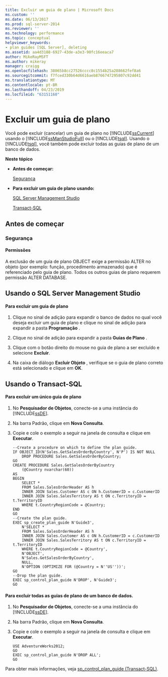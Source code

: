 ```yaml
---
title: Excluir um guia de plano | Microsoft Docs
ms.custom: ''
ms.date: 06/13/2017
ms.prod: sql-server-2014
ms.reviewer: ''
ms.technology: performance
ms.topic: conceptual
helpviewer_keywords:
- plan guides [SQL Server], deleting
ms.assetid: aa4d3188-6927-43de-a3e3-90fc16eeaca7
author: MikeRayMSFT
ms.author: mikeray
manager: craigg
ms.openlocfilehash: 38065b8cc27526cccc8c1554b25a288662fef8a6
ms.sourcegitcommit: f7fced330b64d6616aeb8766747295807c92dd41
ms.translationtype: MT
ms.contentlocale: pt-BR
ms.lasthandoff: 04/23/2019
ms.locfileid: "63151160"
---
```

# <a name="delete-a-plan-guide"></a>Excluir um guia de plano
  Você pode excluir (cancelar) um guia de plano no [!INCLUDE[ssCurrent](../../includes/sscurrent-md.md)] usando o [!INCLUDE[ssManStudioFull](../../includes/ssmanstudiofull-md.md)] ou o [!INCLUDE[tsql](../../includes/tsql-md.md)]. Usando o [!INCLUDE[tsql](../../includes/tsql-md.md)], você também pode excluir todas as guias de plano de um banco de dados.  
  
 **Neste tópico**  
  
-   **Antes de começar:**  
  
     [Segurança](#Security)  
  
-   **Para excluir um guia de plano usando:**  
  
     [SQL Server Management Studio](#SSMSProcedure)  
  
     [Transact-SQL](#TsqlProcedure)  
  
##  <a name="BeforeYouBegin"></a> Antes de começar  
  
###  <a name="Security"></a> Segurança  
  
####  <a name="Permissions"></a> Permissões  
 A exclusão de um guia de plano OBJECT exige a permissão ALTER no objeto (por exemplo: função, procedimento armazenado) que é referenciado pelo guia de plano. Todos os outros guias de plano requerem permissão ALTER DATABASE.  
  
##  <a name="SSMSProcedure"></a> Usando o SQL Server Management Studio  
  
#### <a name="to-delete-a-plan-guide"></a>Para excluir um guia de plano  
  
1.  Clique no sinal de adição para expandir o banco de dados no qual você deseja excluir um guia de plano e clique no sinal de adição para expandir a pasta **Programação** .  
  
2.  Clique no sinal de adição para expandir a pasta **Guias de Plano** .  
  
3.  Clique com o botão direito do mouse no guia de plano a ser excluído e selecione **Excluir**.  
  
4.  Na caixa de diálogo **Excluir Objeto** , verifique se o guia de plano correto está selecionado e clique em **OK**.  
  
##  <a name="TsqlProcedure"></a> Usando o Transact-SQL  
  
#### <a name="to-delete-a-single-plan-guide"></a>Para excluir um único guia de plano  
  
1.  No **Pesquisador de Objetos**, conecte-se a uma instância do [!INCLUDE[ssDE](../../includes/ssde-md.md)].  
  
2.  Na barra Padrão, clique em **Nova Consulta**.  
  
3.  Copie e cole o exemplo a seguir na janela de consulta e clique em **Executar**.  
  
    ```  
    --Create a procedure on which to define the plan guide.  
    IF OBJECT_ID(N'Sales.GetSalesOrderByCountry', N'P') IS NOT NULL  
        DROP PROCEDURE Sales.GetSalesOrderByCountry;  
    GO  
    CREATE PROCEDURE Sales.GetSalesOrderByCountry   
        (@Country nvarchar(60))  
    AS  
    BEGIN  
        SELECT *  
        FROM Sales.SalesOrderHeader AS h   
        INNER JOIN Sales.Customer AS c ON h.CustomerID = c.CustomerID  
        INNER JOIN Sales.SalesTerritory AS t ON c.TerritoryID = t.TerritoryID  
        WHERE t.CountryRegionCode = @Country;  
    END  
    GO  
    --Create the plan guide.  
    EXEC sp_create_plan_guide N'Guide3',  
        N'SELECT *  
        FROM Sales.SalesOrderHeader AS h   
        INNER JOIN Sales.Customer AS c ON h.CustomerID = c.CustomerID  
        INNER JOIN Sales.SalesTerritory AS t ON c.TerritoryID = t.TerritoryID  
        WHERE t.CountryRegionCode = @Country',  
        N'OBJECT',  
        N'Sales.GetSalesOrderByCountry',  
        NULL,  
        N'OPTION (OPTIMIZE FOR (@Country = N''US''))';  
    GO  
    --Drop the plan guide.  
    EXEC sp_control_plan_guide N'DROP', N'Guide3';  
    GO  
    ```  
  
#### <a name="to-delete-all-plan-guides-in-a-database"></a>Para excluir todas as guias de plano de um banco de dados.  
  
1.  No **Pesquisador de Objetos**, conecte-se a uma instância do [!INCLUDE[ssDE](../../includes/ssde-md.md)].  
  
2.  Na barra Padrão, clique em **Nova Consulta**.  
  
3.  Copie e cole o exemplo a seguir na janela de consulta e clique em **Executar**.  
  
    ```  
    USE AdventureWorks2012;  
    GO  
    EXEC sp_control_plan_guide N'DROP ALL';  
    GO  
    ```  
  
 Para obter mais informações, veja [sp_control_plan_guide &#40;Transact-SQL&#41;](/sql/relational-databases/system-stored-procedures/sp-control-plan-guide-transact-sql).  
  
  
